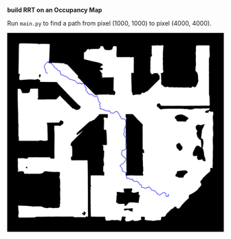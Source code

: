 **build RRT on an Occupancy Map**
  
Run `main.py` to find a path from pixel (1000, 1000) to pixel (4000, 4000).
  
![trajectory](https://github.com/yimengli46/rrt/blob/master/traj.png)

